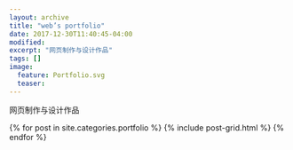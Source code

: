 ```yaml
---
layout: archive
title: "web’s portfolio"
date: 2017-12-30T11:40:45-04:00
modified:
excerpt: "网页制作与设计作品"
tags: []
image: 
  feature: Portfolio.svg
  teaser:
---
```


网页制作与设计作品

<div class="tiles">
{% for post in site.categories.portfolio %}
  {% include post-grid.html %}
{% endfor %}
</div><!-- /.tiles 把所有categories 有 message 的列出來-->
